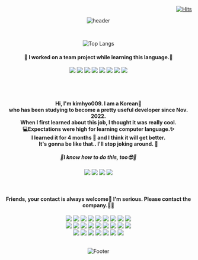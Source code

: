 <div align = "right">

[![Hits](https://hits.seeyoufarm.com/api/count/incr/badge.svg?url=https%3A%2F%2Fgithub.com%2Fkimhyo009&count_bg=%230075FF&title_bg=%23000000&icon=github.svg&icon_color=%23FFFFFF&title=Welcome&edge_flat=false)](https://hits.seeyoufarm.com)

</div>

<div align = "center">

![header](https://capsule-render.vercel.app/api?type=waving&color=258FFA&height=200&section=header&text=One%20Developer%20is%20Better%20than%20Ten%20Coder&fontSize=30&fontColor=ffffff)

<div>

<br>
 
![Top Langs](https://github-readme-stats.vercel.app/api/top-langs/?username=kimhyo009&layout=compact&theme=dark)
 


<h4>💙 I worked on a team project while learning this language.💛</h4>
<img src="https://img.shields.io/badge/HTML-E34F26?style=plastic-square&logo=HTML5&logoColor=white"/>
<img src="https://img.shields.io/badge/CSS3-1572B6?style=plastic-square&logo=CSS3&logoColor=white"/>
<img src="https://img.shields.io/badge/JavaScript-F7DF1E?style=plastic-square&logo=JavaScript&logoColor=white"/>
<img src="https://img.shields.io/badge/jQuery-0769AD?style=plastic-square&logo=jQuery&logoColor=white"/>
<img src="https://img.shields.io/badge/Spring-6DB33F?style=plastic-square&logo=Spring&logoColor=white" />
<img src="https://img.shields.io/badge/Python-3776AB?style=plastic-square&logo=Python&logoColor=white">
<img src="https://img.shields.io/badge/github-181717?style=plastic-square&logo=github&logoColor=white">
<img src="https://img.shields.io/badge/ApacheTomcat-F8DC75?style=plastic-square&logo=ApacheTomcat&logoColor=white" />

<br>
<br>
<br>
<br>

<h4 align="center">
 Hi, I'm kimhyo009. I am a Korean🫶 <br>
who has been studying to become a pretty useful developer since Nov. 2022. <br>
When I first learned about this job, I thought it was really cool.  <br>
💻Expectations were high for learning computer language.✨  <br>
I learned it for 4 months 🌱 and I think it will get better.  <br>
It's gonna be like that.. I'll stop joking around. 👋
</h4>

<h5 align="center">💜I know how to do this, too😎💚</h5>
<img src="https://img.shields.io/badge/AdobePhotoshop-31A8FF?style=plastic-square&logo=AdobePhotoshop&logoColor=white"/>
<img src="https://img.shields.io/badge/MicrosoftWord-2B579A?style=plastic-square&logo=MicrosoftWord&logoColor=white"/>
<img src="https://img.shields.io/badge/MicrosoftExcel-217346?style=plastic-square&logo=MicrosoftExcel&logoColor=white"/>
<img src="https://img.shields.io/badge/MicrosoftPowerPoint-B7472A?style=plastic-square&logo=MicrosoftPowerPoint&logoColor=white"/>

<br>
<br>
<br>

<h4 align="center">Friends, your contact is always welcome💖 I'm serious. Please contact the company.🙏🙏</h4>
<img src="https://img.shields.io/badge/Starbucks-006241?style=plastic-square&logo=Starbucks&logoColor=white">
<img src="https://img.shields.io/badge/Steam-000000?style=plastic-square&logo=Steam&logoColor=white">
<img src="https://img.shields.io/badge/AmazonAWS-232F3E?style=plastic-square&logo=AmazonAWS&logoColor=white">
<img src="https://img.shields.io/badge/Anaconda-44A833?style=plastic-square&logo=Anaconda&logoColor=white">
<img src="https://img.shields.io/badge/Apple-000000?style=plastic-square&logo=Apple&logoColor=white">
<img src="https://img.shields.io/badge/BurgerKing-D62300?style=plastic-square&logo=BurgerKing&logoColor=white">
<img src="https://img.shields.io/badge/McDonald's-FBC817?style=plastic-square&logo=McDonald's&logoColor=white">
<img src="https://img.shields.io/badge/Nike-111111?style=plastic-square&logo=Nike&logoColor=white">
<img src="https://img.shields.io/badge/HungryJack's-D0021B?style=plastic-square&logo=HungryJack's&logoColor=white"><br>
<img src="https://img.shields.io/badge/PlayStation-003791?style=plastic-square&logo=PlayStation&logoColor=white">
<img src="https://img.shields.io/badge/Twitter-1DA1F2?style=plastic-square&logo=Twitter&logoColor=white">
<img src="https://img.shields.io/badge/Twitch-9146FF?style=plastic-square&logo=Twitch&logoColor=white">
<img src="https://img.shields.io/badge/Discord-5865F2?style=plastic-square&logo=Discord&logoColor=white">
<img src="https://img.shields.io/badge/Firefox-FF7139?style=plastic-square&logo=Firefox&logoColor=white">
<img src="https://img.shields.io/badge/MicrosoftBing-258FFA?style=plastic-square&logo=MicrosoftBing&logoColor=white">
<img src="https://img.shields.io/badge/MicrosoftEdge-0078D7?style=plastic-square&logo=MicrosoftEdge&logoColor=white">
<img src="https://img.shields.io/badge/Tesla-181CC0000717?style=plastic-square&logo=Tesla&logoColor=white">
<img src="https://img.shields.io/badge/Google-4285F4?style=plastic-square&logo=Google&logoColor=white"><br>
<img src="https://img.shields.io/badge/Hotels.com-D32F2F?style=plastic-square&logo=Hotels.com&logoColor=white">
 <img src="https://img.shields.io/badge/Messenger-00B2FF?style=plastic-square&logo=Messenger&logoColor=white"> 
 <img src="https://img.shields.io/badge/HP-0096D6?style=plastic-square&logo=HP&logoColor=white">
 <img src="https://img.shields.io/badge/Instagram-E4405F?style=plastic-square&logo=Instagram&logoColor=white">
 <img src="https://img.shields.io/badge/KakaoTalk-FFCD00?style=plastic-square&logo=KakaoTalk&logoColor=white">
 <img src="https://img.shields.io/badge/LG-A50034?style=plastic-square&logo=LG&logoColor=white">
 <img src="https://img.shields.io/badge/LINE-00C300?style=plastic-square&logo=LINE&logoColor=white">

<br>
<br>

![Footer](https://capsule-render.vercel.app/api?type=waving&color=258FFA&height=100&section=footer)

</div>

